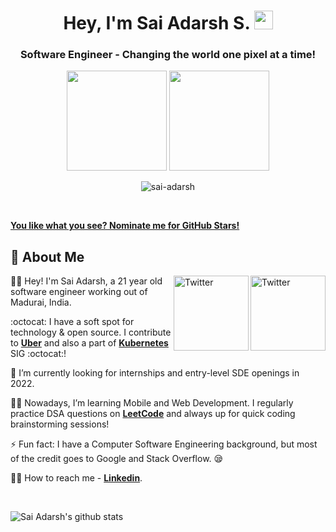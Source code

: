 <h1 align="center">Hey, I'm Sai Adarsh S. <img src="https://raw.githubusercontent.com/aemmadi/aemmadi/master/wave.gif" width="30px"></h1> 
<h3 align="center"> Software Engineer - Changing the world one pixel at a time!</h3>

<p align="center"> <img src="https://octodex.github.com/images/daftpunktocat-thomas.gif" height="160px" width="160px"> <img src="https://octodex.github.com/images/daftpunktocat-guy.gif" height="160px" width="160px"> </p>
<p align="center"> <img src="https://komarev.com/ghpvc/?username=sai-adarsh" alt="sai-adarsh" /> </p>

<br />

   [**You like what you see? Nominate me for GitHub Stars!**](https://stars.github.com/nominate/)
   
   ## :wave: About Me 
<a href="https://twitter.com/ad6rsh" target="_blank"><img src="https://cdn2.iconfinder.com/data/icons/social-media-2199/64/social_media_isometric_6-twitter-512.png" height="120px" width="120px" alt="Twitter" align="right"></a>
<a href="https://www.linkedin.com/in/sai-adarsh/" target="_blank"><img src="https://cdn2.iconfinder.com/data/icons/social-media-2199/64/social_media_isometric_14-linkedin-512.png" height="120px" width="120px" alt="Twitter" align="right"></a>

👨‍🎓 Hey! I'm Sai Adarsh, a 21 year old software engineer working out of Madurai, India. 

:octocat: I have a soft spot for technology & open source. I contribute to [**Uber**](https://github.com/uber) and also a part of [**Kubernetes**](http://github.com/kubernetes/kubernetes) SIG :octocat:! 

📙 I’m currently looking for internships and entry-level SDE openings in 2022.

👩‍💻 Nowadays, I’m learning Mobile and Web Development. I regularly practice DSA questions on [**LeetCode**](https://leetcode.com/sai-adarsh/) and always up for quick coding brainstorming sessions!

⚡ Fun fact: I have a Computer Software Engineering background, but most of the credit goes to Google and Stack Overflow. 😪

✍🏻 How to reach me - [**Linkedin**](https://www.linkedin.com/in/sai-adarsh/).

<br>

![Sai Adarsh's github stats](https://github-readme-stats.vercel.app/api?username=sai-adarsh&show_icons=true&hide_border=true&theme=tokyonight)
